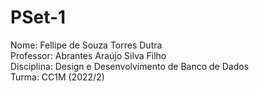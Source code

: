 # PSet-1

Nome: Fellipe de Souza Torres Dutra  
Professor: Abrantes Araújo Silva Filho  
Disciplina: Design e Desenvolvimento de Banco de Dados  
Turma: CC1M (2022/2)  


